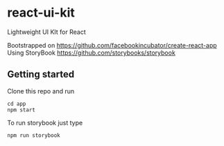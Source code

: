 # react-ui-kit
Lightweight UI KIt for React

Bootstrapped on https://github.com/facebookincubator/create-react-app
Using StoryBook https://github.com/storybooks/storybook

## Getting started

Clone this repo and run

```
cd app
npm start
```

To run storybook just type
```
npm run storybook 
```
